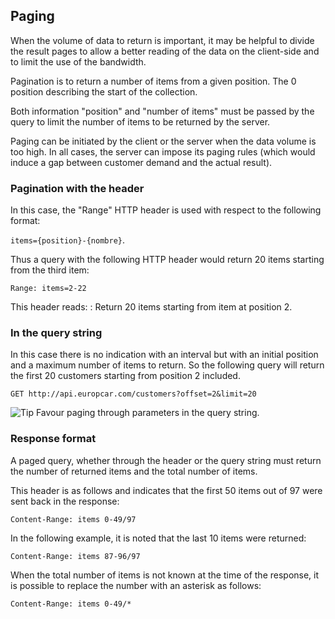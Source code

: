 ## Paging

When the volume of data to return is important, it may be helpful to divide the result pages to allow a better reading of the data on the client-side and to limit the use of the bandwidth.

Pagination is to return a number of items from a given position. The 0 position describing the start of the collection.

Both information "position" and "number of items" must be passed by the query to limit the number of items to be returned by the server.

Paging can be initiated by the client or the server when the data volume is too high. In all cases, the server can impose its paging rules (which would induce a gap between customer demand and the actual result).

### Pagination with the header
In this case, the "Range" HTTP header is used with respect to the following format:

``` items={position}-{nombre} ```.

Thus a query with the following HTTP header would return 20 items starting from the third item:
```
Range: items=2-22
```

This header reads: : Return 20 items starting from item at position 2.


 ### In the query string
In this case there is no indication with an interval but with an initial position and a maximum number of items to return. So the following query will return the first 20 customers starting from position 2 included.
 
```
GET http://api.europcar.com/customers?offset=2&limit=20
```

![Tip](lightbulb1.png) Favour paging through parameters in the query string.

### Response format
A paged query, whether through the header or the query string must return the number of returned items and the total number of items. 

This header is as follows and indicates that the first 50 items out of 97 were sent back in the response:

```
Content-Range: items 0-49/97
```

In the following example, it is noted that the last 10 items were returned:

```
Content-Range: items 87-96/97
```

When the total number of items is not known at the time of the response, it is possible to replace the number with an asterisk as follows:
```
Content-Range: items 0-49/*
```


